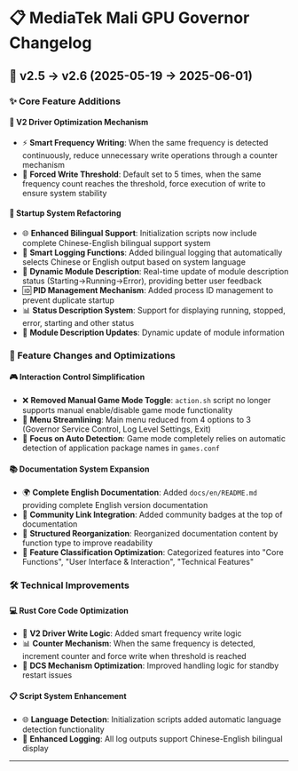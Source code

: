 # 📋 MediaTek Mali GPU Governor Changelog

## 🚀 v2.5 → v2.6 (2025-05-19 → 2025-06-01)

### ✨ Core Feature Additions

#### 🔧 V2 Driver Optimization Mechanism
- ⚡ **Smart Frequency Writing**: When the same frequency is detected continuously, reduce unnecessary write operations through a counter mechanism
- 🔄 **Forced Write Threshold**: Default set to 5 times, when the same frequency count reaches the threshold, force execution of write to ensure system stability

#### 🚀 Startup System Refactoring
- 🌐 **Enhanced Bilingual Support**: Initialization scripts now include complete Chinese-English bilingual support system
- 📝 **Smart Logging Functions**: Added bilingual logging that automatically selects Chinese or English output based on system language
- 🔄 **Dynamic Module Description**: Real-time update of module description status (Starting→Running→Error), providing better user feedback
- 🆔 **PID Management Mechanism**: Added process ID management to prevent duplicate startup
- 📊 **Status Description System**: Support for displaying running, stopped, error, starting and other status
- 🔧 **Module Description Updates**: Dynamic update of module information

### 🔄 Feature Changes and Optimizations

#### 🎮 Interaction Control Simplification
- ❌ **Removed Manual Game Mode Toggle**: `action.sh` script no longer supports manual enable/disable game mode functionality
- 🎯 **Menu Streamlining**: Main menu reduced from 4 options to 3 (Governor Service Control, Log Level Settings, Exit)
- 🤖 **Focus on Auto Detection**: Game mode completely relies on automatic detection of application package names in `games.conf`

#### 📚 Documentation System Expansion
- 🌍 **Complete English Documentation**: Added `docs/en/README.md` providing complete English version documentation
- 🔗 **Community Link Integration**: Added community badges at the top of documentation
- 📖 **Structured Reorganization**: Reorganized documentation content by function type to improve readability
- 🎯 **Feature Classification Optimization**: Categorized features into "Core Functions", "User Interface & Interaction", "Technical Features"

### 🛠️ Technical Improvements

#### 💻 Rust Core Code Optimization
- 🎯 **V2 Driver Write Logic**: Added smart frequency write logic
- 📊 **Counter Mechanism**: When the same frequency is detected, increment counter and force write when threshold is reached
- 🔄 **DCS Mechanism Optimization**: Improved handling logic for standby restart issues

#### 📋 Script System Enhancement
- 🌐 **Language Detection**: Initialization scripts added automatic language detection functionality
- 📝 **Enhanced Logging**: All log outputs support Chinese-English bilingual display

---
